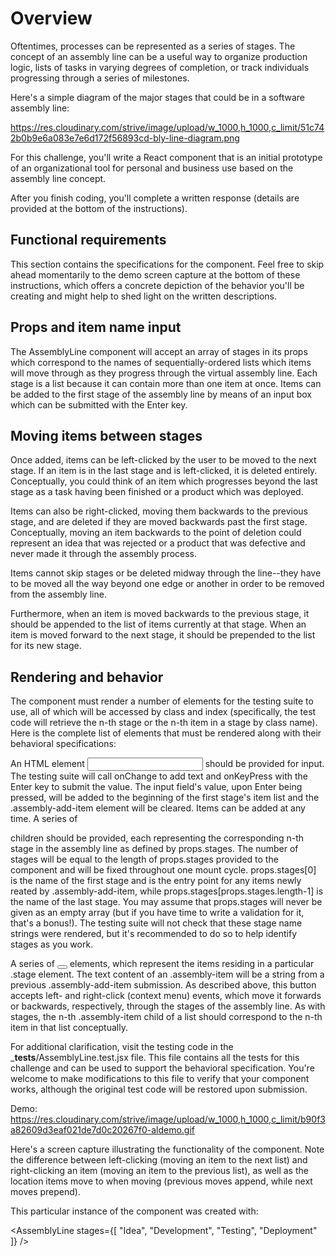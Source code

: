 # Overview

Oftentimes, processes can be represented as a series of stages. The concept of an assembly line can be a useful way to organize production logic, lists of tasks in varying degrees of completion, or track individuals progressing through a series of milestones.

Here's a simple diagram of the major stages that could be in a software assembly line:

https://res.cloudinary.com/strive/image/upload/w_1000,h_1000,c_limit/51c742b0b9e6a083e7e6d172f56893cd-bly-line-diagram.png

For this challenge, you'll write a React component that is an initial prototype of an organizational tool for personal and business use based on the assembly line concept.

After you finish coding, you'll complete a written response (details are provided at the bottom of the instructions).

## Functional requirements

This section contains the specifications for the component. Feel free to skip ahead momentarily to the demo screen capture at the bottom of these instructions, which offers a concrete depiction of the behavior you'll be creating and might help to shed light on the written descriptions.

## Props and item name input

The AssemblyLine component will accept an array of stages in its props which correspond to the names of sequentially-ordered lists which items will move through as they progress through the virtual assembly line. Each stage is a list because it can contain more than one item at once. Items can be added to the first stage of the assembly line by means of an input box which can be submitted with the Enter key.

## Moving items between stages

Once added, items can be left-clicked by the user to be moved to the next stage. If an item is in the last stage and is left-clicked, it is deleted entirely. Conceptually, you could think of an item which progresses beyond the last stage as a task having been finished or a product which was deployed.

Items can also be right-clicked, moving them backwards to the previous stage, and are deleted if they are moved backwards past the first stage. Conceptually, moving an item backwards to the point of deletion could represent an idea that was rejected or a product that was defective and never made it through the assembly process.

Items cannot skip stages or be deleted midway through the line--they have to be moved all the way beyond one edge or another in order to be removed from the assembly line.

Furthermore, when an item is moved backwards to the previous stage, it should be appended to the list of items currently at that stage. When an item is moved forward to the next stage, it should be prepended to the list for its new stage.

## Rendering and behavior

The component must render a number of elements for the testing suite to use, all of which will be accessed by class and index (specifically, the test code will retrieve the n-th stage or the n-th item in a stage by class name). Here is the complete list of elements that must be rendered along with their behavioral specifications:

An HTML element <input class="assembly-add-item" /> should be provided for input. The testing suite will call onChange to add text and onKeyPress with the Enter key to submit the value. The input field's value, upon Enter being pressed, will be added to the beginning of the first stage's item list and the .assembly-add-item element will be cleared. Items can be added at any time.
A series of <div class="assembly-stage"></div> children should be provided, each representing the corresponding n-th stage in the assembly line as defined by props.stages. The number of stages will be equal to the length of props.stages provided to the component and will be fixed throughout one mount cycle. props.stages[0] is the name of the first stage and is the entry point for any items newly reated by .assembly-add-item, while props.stages[props.stages.length-1] is the name of the last stage. You may assume that props.stages will never be given as an empty array (but if you have time to write a validation for it, that's a bonus!). The testing suite will not check that these stage name strings were rendered, but it's recommended to do so to help identify stages as you work.

A series of <button class="assembly-item"></button> elements, which represent the items residing in a particular .stage element. The text content of an .assembly-item will be a string from a previous .assembly-add-item submission. As described above, this button accepts left- and right-click (context menu) events, which move it forwards or backwards, respectively, through the stages of the assembly line. As with stages, the n-th .assembly-item child of a list should correspond to the n-th item in that list conceptually.

For additional clarification, visit the testing code in the ___tests__/AssemblyLine.test.jsx file. This file contains all the tests for this challenge and can be used to support the behavioral specification. You're welcome to make modifications to this file to verify that your component works, although the original test code will be restored upon submission.

Demo: https://res.cloudinary.com/strive/image/upload/w_1000,h_1000,c_limit/b90f3a82609d3eaf021de7d0c20267f0-aldemo.gif

Here's a screen capture illustrating the functionality of the component. Note the difference between left-clicking (moving an item to the next list) and right-clicking an item (moving an item to the previous list), as well as the location items move to when moving (previous moves append, while next moves prepend).

This particular instance of the component was created with:

<AssemblyLine 
  stages={[
    "Idea", 
    "Development", 
    "Testing", 
    "Deployment"
  ]} 
/>
